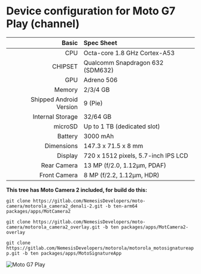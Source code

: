 
Device configuration for Moto G7 Play (channel)
==================================

Basic   | Spec Sheet
-------:|:-------------------------
CPU     | Octa-core 1.8 GHz Cortex-A53
CHIPSET | Qualcomm Snapdragon 632 (SDM632)
GPU     | Adreno 506
Memory  | 2/3/4 GB
Shipped Android Version | 9 (Pie)
Internal Storage | 32/64 GB
microSD | Up to 1 TB (dedicated slot)
Battery | 3000 mAh
Dimensions | 147.3 x 71.5 x 8 mm 
Display | 720 x 1512  pixels, 5.7-inch IPS LCD
Rear Camera  | 13 MP (f/2.0, 1.12µm, PDAF)
Front Camera | 8 MP (f/2.2, 1.12µm, HDR)

**This tree has Moto Camera 2 included, for build do this:**

`git clone https://gitlab.com/NemesisDevelopers/moto-camera/motorola_camera2_denali-2.git -b ten-arm64 packages/apps/MotCamera2`

`git clone https://gitlab.com/NemesisDevelopers/moto-camera/motorola_camera2_overlay.git -b ten packages/apps/MotCamera2-overlay`

`git clone https://gitlab.com/NemesisDevelopers/motorola/motorola_motosignatureapp.git -b ten packages/apps/MotoSignatureApp`

![Moto G7 Play](https://fdn2.gsmarena.com/vv/pics/motorola/motorola-moto-g7-play-1.jpg "Moto G7 Play")
